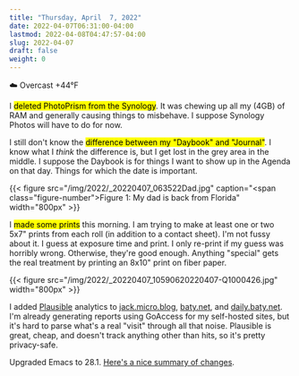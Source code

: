 ```yaml
---
title: "Thursday, April  7, 2022"
date: 2022-04-07T06:31:00-04:00
lastmod: 2022-04-08T04:47:57-04:00
slug: 2022-04-07
draft: false
weight: 0
---
```


☁️   Overcast +44°F

I <mark>deleted PhotoPrism from the Synology</mark>. It was chewing up all my (4GB) of RAM and generally causing things to misbehave. I suppose Synology Photos will have to do for now.

I still don't know the <mark>difference between my "Daybook" and "Journal"</mark>. I know
what I _think_ the difference is, but I get lost in the grey area in the middle. I suppose the Daybook is for things I want to show up in the Agenda on that day. Things for which the date is important.

{{< figure src="/img/2022/_20220407_063522Dad.jpg" caption="<span class=\"figure-number\">Figure 1: </span>My dad is back from Florida" width="800px" >}}

I <mark>made some prints</mark> this morning. I am trying to make at least one or two 5x7" prints from each roll (in addition to a contact sheet). I'm not fussy about it. I guess at exposure time and print. I only re-print if my guess was horribly wrong. Otherwise, they're good enough. Anything "special" gets the real treatment by printing an 8x10" print on fiber paper.

{{< figure src="/img/2022/_20220407_10590620220407-Q1000426.jpg" width="800px" >}}

I added [Plausible](https://plausible.io/) analytics to [jack.micro.blog](https://jack.micro.blog), [baty.net](https://baty.net), and [daily.baty.net](https://daily.baty.net). I'm already generating reports using GoAccess for my self-hosted sites, but it's hard to parse what's a real "visit" through all that noise. Plausible is great, cheap, and doesn't track anything other than hits, so it's pretty privacy-safe.

Upgraded Emacs to 28.1. [Here's a nice summary of changes](https://www.masteringemacs.org/article/whats-new-in-emacs-28-1).

[//]: # "Exported with love from a post written in Org mode"
[//]: # "- https://github.com/kaushalmodi/ox-hugo"
